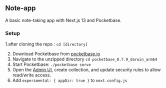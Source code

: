 ## Note-app

A basic note-taking app with Next.js 13 and Pocketbase. 

### Setup

1.after cloning the repo : 
`cd [directory]`

2. Download Pocketbase from [pocketbase.io](pocketbase.io)
3. Navigate to the unzipped directory
`cd pocketbase_0.7.9_darwin_arm64`
4. Start Pocketbase:
`./pocketbase serve`
5. Open the [Admin UI](http://127.0.0.1:8090/_/), create collection, and update security rules to allow read/write access. 
6. Add `experimental: { appDir: true }` to `next.config.js`
